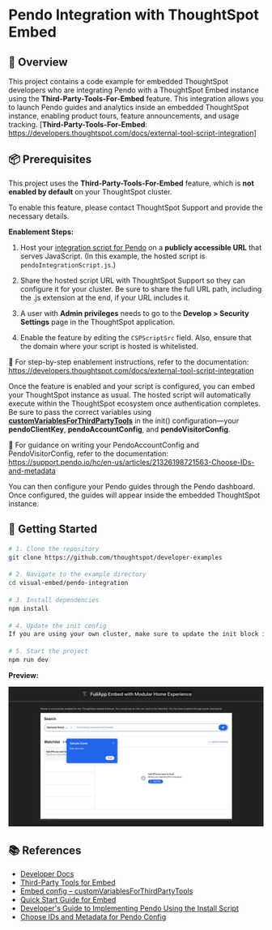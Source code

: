 # Pendo Integration with ThoughtSpot Embed

## 🧩 Overview

This project contains a code example for embedded ThoughtSpot developers who are integrating Pendo with a ThoughtSpot Embed instance using the **Third-Party-Tools-For-Embed** feature. This integration allows you to launch Pendo guides and analytics inside an embedded ThoughtSpot instance, enabling product tours, feature announcements, and usage tracking.
[**Third-Party-Tools-For-Embed**: https://developers.thoughtspot.com/docs/external-tool-script-integration]

## 📦 Prerequisites

This project uses the **Third-Party-Tools-For-Embed** feature, which is **not enabled by default** on your ThoughtSpot cluster.

To enable this feature, please contact ThoughtSpot Support and provide the necessary details.

**Enablement Steps:**

1. Host your [integration script for Pendo](https://support.pendo.io/hc/en-us/articles/360046272771-Developer-s-guide-to-implementing-Pendo-using-the-install-script) on a **publicly accessible URL** that serves JavaScript. (In this example, the hosted script is `pendoIntegrationScript.js`.)

2. Share the hosted script URL with ThoughtSpot Support so they can configure it for your cluster. Be sure to share the full URL path, including the .js extension at the end, if your URL includes it.

3. A user with **Admin privileges** needs to go to the **Develop > Security Settings** page in the ThoughtSpot application.

4. Enable the feature by editing the `CSPScriptSrc` field. Also, ensure that the domain where your script is hosted is whitelisted.

📘 For step-by-step enablement instructions, refer to the documentation:  
https://developers.thoughtspot.com/docs/external-tool-script-integration

Once the feature is enabled and your script is configured, you can embed your ThoughtSpot instance as usual. The hosted script will automatically execute within the ThoughtSpot ecosystem once authentication completes. Be sure to pass the correct variables using **[customVariablesForThirdPartyTools](https://developers.thoughtspot.com/docs/Interface_EmbedConfig#_customvariablesforthirdpartytools)** in the init() configuration—your **pendoClientKey**, **pendoAccountConfig**, and **pendoVisitorConfig**.

📘 For guidance on writing your PendoAccountConfig and PendoVisitorConfig, refer to the documentation:
https://support.pendo.io/hc/en-us/articles/21326198721563-Choose-IDs-and-metadata

You can then configure your Pendo guides through the Pendo dashboard. Once configured, the guides will appear inside the embedded ThoughtSpot instance.  

## 🚀 Getting Started

```bash
# 1. Clone the repository
git clone https://github.com/thoughtspot/developer-examples

# 2. Navigate to the example directory
cd visual-embed/pendo-integration

# 3. Install dependencies
npm install

# 4. Update the init config
If you are using your own cluster, make sure to update the init block in App.tsx with your cluster details and your Pendo API key.

# 5. Start the project
npm run dev
```

**Preview:**

<img src="./previews/previewFullApp.png" alt="Preview App Embed With Pendo">

## 📚 References

- [Developer Docs](https://developers.thoughtspot.com/docs/introduction)  
- [Third-Party Tools for Embed](https://developers.thoughtspot.com/docs/external-tool-script-integration)  
- [Embed config – customVariablesForThirdPartyTools](https://developers.thoughtspot.com/docs/Interface_EmbedConfig#_customvariablesforthirdpartytools)
- [Quick Start Guide for Embed](https://developers.thoughtspot.com/docs/getting-started)  
- [Developer's Guide to Implementing Pendo Using the Install Script](https://support.pendo.io/hc/en-us/articles/360046272771-Developer-s-guide-to-implementing-Pendo-using-the-install-script)  
- [Choose IDs and Metadata for Pendo Config](https://support.pendo.io/hc/en-us/articles/21326198721563-Choose-IDs-and-metadata)
